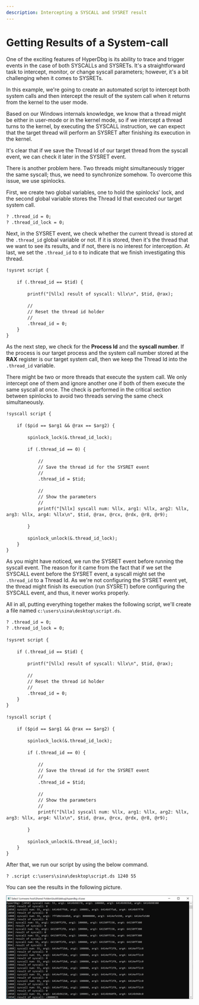 ```yaml
---
description: Intercepting a SYSCALL and SYSRET result
---
```


# Getting Results of a System-call

One of the exciting features of HyperDbg is its ability to trace and trigger events in the case of both SYSCALLs and SYSRETs. It's a straightforward task to intercept, monitor, or change syscall parameters; however, it's a bit challenging when it comes to SYSRETs.

In this example, we're going to create an automated script to intercept both system calls and then intercept the result of the system call when it returns from the kernel to the user mode.

Based on our Windows internals knowledge, we know that a thread might be either in user-mode or in the kernel mode, so if we intercept a thread turns to the kernel, by executing the SYSCALL instruction, we can expect that the target thread will perform an SYSRET after finishing its execution in the kernel.

It's clear that if we save the Thread Id of our target thread from the syscall event, we can check it later in the SYSRET event.

There is another problem here. Two threads might simultaneously trigger the same syscall; thus, we need to synchronize somehow. To overcome this issue, we use spinlocks.

First, we create two global variables, one to hold the spinlocks' lock, and the second global variable stores the Thread Id that executed our target system call.

```clike
? .thread_id = 0;
? .thread_id_lock = 0;
```

Next, in the SYSRET event, we check whether the current thread is stored at the `.thread_id` global variable or not. If it is stored, then it's the thread that we want to see its results, and if not, there is no interest for interception. At last, we set the `.thread_id` to `0` to indicate that we finish investigating this thread.

```clike
!sysret script {

	if (.thread_id == $tid) {
		
		printf("[%llx] result of syscall: %llx\n", $tid, @rax);
		
		//
		// Reset the thread id holder
		//
		.thread_id = 0;
	}
}
```

As the next step, we check for the **Process Id** and the **syscall number**. If the process is our target process and the system call number stored at the **RAX** register is our target system call, then we keep the Thread Id into the `.thread_id` variable.&#x20;

There might be two or more threads that execute the system call. We only intercept one of them and ignore another one if both of them execute the same syscall at once. The check is performed in the critical section between spinlocks to avoid two threads serving the same check simultaneously.

```clike
!syscall script { 
	
	if ($pid == $arg1 && @rax == $arg2) {
		
		spinlock_lock(&.thread_id_lock);
		
		if (.thread_id == 0) {
			
			//
			// Save the thread id for the SYSRET event
			//
			.thread_id = $tid;
			
			//
			// Show the parameters
			//
			printf("[%llx] syscall num: %llx, arg1: %llx, arg2: %llx, arg3: %llx, arg4: %llx\n", $tid, @rax, @rcx, @rdx, @r8, @r9);
			
		}
		
		spinlock_unlock(&.thread_id_lock);
	}
}
```

As you might have noticed, we run the SYSRET event before running the syscall event. The reason for it came from the fact that if we set the SYSCALL event before the SYSRET event, a syscall might set the `.thread_id` to a Thread Id. As we're not configuring the SYSRET event yet, the thread might finish its execution (run SYSRET) before configuring the SYSCALL event, and thus, it never works properly.

All in all, putting everything together makes the following script, we'll create a file named `c:\users\sina\desktop\script.ds`.

```clike
? .thread_id = 0;
? .thread_id_lock = 0;

!sysret script {

	if (.thread_id == $tid) {
		
		printf("[%llx] result of syscall: %llx\n", $tid, @rax);
		
		//
		// Reset the thread id holder
		//
		.thread_id = 0;
	}
}

!syscall script { 
	
	if ($pid == $arg1 && @rax == $arg2) {
		
		spinlock_lock(&.thread_id_lock);
		
		if (.thread_id == 0) {
			
			//
			// Save the thread id for the SYSRET event
			//
			.thread_id = $tid;
			
			//
			// Show the parameters
			//
			printf("[%llx] syscall num: %llx, arg1: %llx, arg2: %llx, arg3: %llx, arg4: %llx\n", $tid, @rax, @rcx, @rdx, @r8, @r9);
			
		}
		
		spinlock_unlock(&.thread_id_lock);
	}
}
```

After that, we run our script by using the below command.

```
? .script c:\users\sina\desktop\script.ds 1240 55
```

You can see the results in the following picture.

![](../../../../.gitbook/assets/sysret-syscall-interception.PNG)
